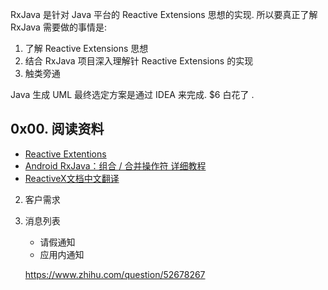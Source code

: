 RxJava 是针对 Java 平台的 Reactive Extensions 思想的实现. 所以要真正了解 RxJava 需要做的事情是:
1. 了解 Reactive Extensions 思想
2. 结合 RxJava 项目深入理解针 Reactive Extensions 的实现
3. 触类旁通

Java 生成 UML 最终选定方案是通过 IDEA 来完成. $6 白花了 .


## 0x00. 阅读资料
- [Reactive Extentions](http://reactivex.io/intro.html)
- [Android RxJava：组合 / 合并操作符 详细教程](https://www.jianshu.com/p/c2a7c03da16d)
- [ReactiveX文档中文翻译](http://mcxiaoke.gitbooks.io/rxdocs/content/)


2. 客户需求
3. 消息列表
    * 请假通知
    * 应用内通知

    https://www.zhihu.com/question/52678267